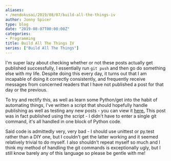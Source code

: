```yaml
---
aliases:
- /mendokusai/2019/08/07/build-all-the-things-iv
author: Jonny Spicer
type: blog
date: "2019-08-07T00:00:00Z"
categories:
- Programming
title: Build All The Things IV
series: ["Build All The Things"]
---
```

I'm super lazy about checking whether or not these posts actually get published successfully, I essentially run `git push` and then go do something else with my life. Despite doing this every day, it turns out that I am incapable of doing it correctly consistently, and frequently receive messages from concerned readers that I have not published a post for that day or the previous.

To try and rectify this, as well as learn some Python/get into the habit of automating things, I've written a script that should hopefully handle publishing as well as testing any new posts -
you can view it [here.](https://github.com/jonnyspicer/jonnyspicer.github.io/blob/master/publish.py) This post was in fact published using the script - I didn't have to enter a single git command, it's all handled in one block of Python code.

Said code is admittedly very, very bad - I should use unittest or py.test rather than a DIY one, but I couldn't get the latter working and it seemed relatively trivial to do myself. I also shouldn't repeat myself so much and I think my method of handling the git commands is exceptionally ugly, but I still know barely any of this language so please be gentle with me!

